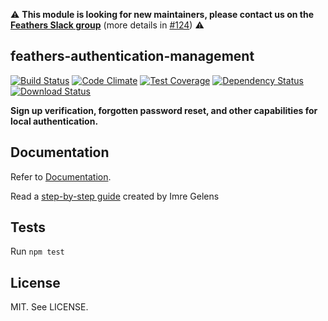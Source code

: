 :warning: **This module is looking for new maintainers, please contact us on the [Feathers Slack group](http://slack.feathersjs.com/)** (more details in [#124](https://github.com/feathers-plus/feathers-authentication-management/issues/124)) :warning:

## feathers-authentication-management

[![Build Status](https://travis-ci.org/feathers-plus/feathers-authentication-management.png?branch=master)](https://travis-ci.org/feathers-plus/feathers-authentication-management)
[![Code Climate](https://codeclimate.com/github/feathers-plus/feathers-authentication-management/badges/gpa.svg)](https://codeclimate.com/github/feathers-plus/feathers-authentication-management)
[![Test Coverage](https://codeclimate.com/github/feathers-plus/feathers-authentication-management/badges/coverage.svg)](https://codeclimate.com/github/feathers-plus/feathers-authentication-management/coverage)
[![Dependency Status](https://img.shields.io/david/feathers-plus/feathers-authentication-management.svg?style=flat-square)](https://david-dm.org/feathers-plus/feathers-authentication-management)
[![Download Status](https://img.shields.io/npm/dm/feathers-authentication-management.svg?style=flat-square)](https://www.npmjs.com/package/feathers-authentication-management)

**Sign up verification, forgotten password reset, and other capabilities for local authentication.**

## Documentation

Refer to [Documentation](./docs.md).

Read a [step-by-step guide](https://hackernoon.com/setting-up-email-verification-in-feathersjs-ce764907e4f2) created by Imre Gelens

## Tests

Run `npm test`

## License

MIT. See LICENSE.
